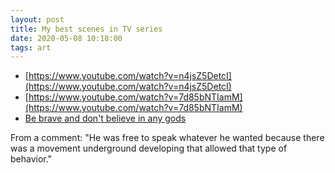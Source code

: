 ```yaml
---
layout: post
title: My best scenes in TV series
date: 2020-05-08 10:18:00
tags: art
---
```


- [https://www.youtube.com/watch?v=n4jsZ5DetcI](https://www.youtube.com/watch?v=n4jsZ5DetcI)
- [https://www.youtube.com/watch?v=7d85bNTIamM](https://www.youtube.com/watch?v=7d85bNTIamM)
- [Be brave and don't believe in any gods](https://www.youtube.com/watch?v=QIPiLp9NwyY)
  
From a comment: "He was free to speak whatever he wanted because there was a movement underground developing that allowed that type of behavior."
